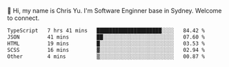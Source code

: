 👋 Hi, my name is Chris Yu. I'm Software Enginner base in Sydney. Welcome to connect.

<!--START_SECTION:waka-->

```txt
TypeScript   7 hrs 41 mins   █████████████████████░░░░   84.42 %
JSON         41 mins         ██░░░░░░░░░░░░░░░░░░░░░░░   07.60 %
HTML         19 mins         █░░░░░░░░░░░░░░░░░░░░░░░░   03.53 %
SCSS         16 mins         ▓░░░░░░░░░░░░░░░░░░░░░░░░   02.94 %
Other        4 mins          ▒░░░░░░░░░░░░░░░░░░░░░░░░   00.87 %
```

<!--END_SECTION:waka-->
